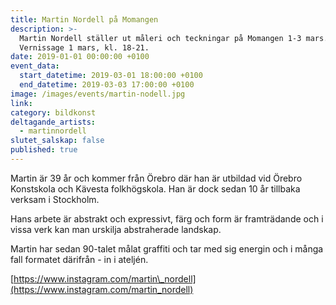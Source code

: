 ```yaml
---
title: Martin Nordell på Momangen
description: >-
  Martin Nordell ställer ut måleri och teckningar på Momangen 1-3 mars.
  Vernissage 1 mars, kl. 18-21.
date: 2019-01-01 00:00:00 +0100
event_data:
  start_datetime: 2019-03-01 18:00:00 +0100
  end_datetime: 2019-03-03 17:00:00 +0100
image: /images/events/martin-nodell.jpg
link:
category: bildkonst
deltagande_artists:
  - martinnordell
slutet_salskap: false
published: true
---
```


Martin &auml;r 39 &aring;r och kommer fr&aring;n Örebro d&auml;r han &auml;r utbildad vid Örebro Konstskola och K&auml;vesta folkhögskola. Han &auml;r dock sedan 10 &aring;r tillbaka verksam i Stockholm.

Hans arbete &auml;r abstrakt och expressivt, f&auml;rg och form &auml;r framtr&auml;dande och i vissa verk kan man urskilja abstraherade landskap.

Martin har sedan 90-talet m&aring;lat graffiti och tar med sig energin och i m&aring;nga fall formatet d&auml;rifr&aring;n - in i atelj&eacute;n.

[https://www.instagram.com/martin\_nordell](https://www.instagram.com/martin_nordell)